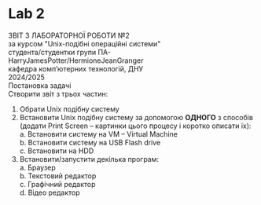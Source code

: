# Lab 2



ЗВІТ З ЛАБОРАТОРНОЇ РОБОТИ №2  
за курсом "Unix-подібні операційні системи"  
студента/студентки групи ПА-  
HarryJamesPotter/HermioneJeanGranger  
кафедра комп’ютерних технологій, ДНУ  
2024/2025   
Постановка задачі  
Створити звіт з трьох частин:  
1)	Обрати Unix подібну систему  
2)	Встановити Unix подібну систему за допомогою **ОДНОГО** з способів (додати Print Screen – картинки цього процесу і коротко описати їх):  
a.	Встановити систему на VM – Virtual Machine  
b.	Встановити систему на USB Flash drive  
c.	Встановити на HDD  
3)	Встановити/запустити декілька програм:  
a.	Браузер  
b.	Текстовий редактор  
c.	Графічний редактор  
d.	Відео редактор  


